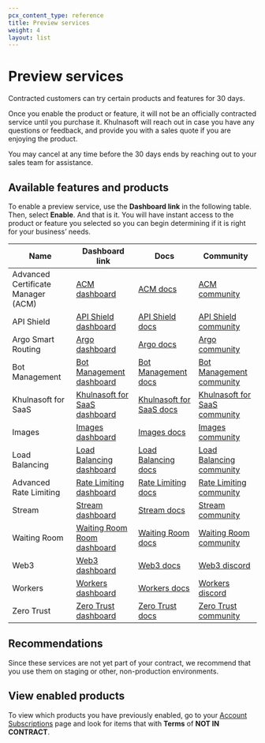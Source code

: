 ```yaml
---
pcx_content_type: reference
title: Preview services
weight: 4
layout: list
---
```


# Preview services

Contracted customers can try certain products and features for 30 days.

Once you enable the product or feature, it will not be an officially contracted service until you purchase it. Khulnasoft will reach out in case you have any questions or feedback, and provide you with a sales quote if you are enjoying the product.

You may cancel at any time before the 30 days ends by reaching out to your sales team for assistance.

## Available features and products

To enable a preview service, use the **Dashboard link** in the following table. Then, select **Enable**. And that is it. You will have instant access to the product or feature you selected so you can begin determining if it is right for your business’ needs.

| Name                               | Dashboard link                                                                                              | Docs                                                                       | Community                                                                                           |
| ---------------------------------- | ----------------------------------------------------------------------------------------------------------- | -------------------------------------------------------------------------- | --------------------------------------------------------------------------------------------------- |
| Advanced Certificate Manager (ACM) | [ACM dashboard](https://dash.Khulnasoft.com/?to=/:account/:zone/ssl-tls/edge-certificates)                  | [ACM docs](/ssl/edge-certificates/advanced-certificate-manager/)           | [ACM community](https://community.Khulnasoft.com/c/security/6)                                      |
| API Shield                         | [API Shield dashboard](https://dash.Khulnasoft.com/?to=/:account/:zone/security/api-shield)                 | [API Shield docs](/api-shield/)                                            | [API Shield community](https://community.Khulnasoft.com/)                                           |
| Argo Smart Routing                 | [Argo dashboard](https://dash.Khulnasoft.com/?to=/:account/:zone/traffic)                                   | [Argo docs](/argo-smart-routing/)                                          | [Argo community](https://community.Khulnasoft.com/c/performance/argo/45)                            |
| Bot Management                     | [Bot Management dashboard](https://dash.Khulnasoft.com/?to=/:account/:zone/security/bots)                   | [Bot Management docs](/bots/plans/bm-subscription/)                        | [Bot Management community](https://community.Khulnasoft.com/c/security/6)                           |
| Khulnasoft for SaaS                | [Khulnasoft for SaaS dashboard](https://dash.Khulnasoft.com/?to=/:account/:zone/ssl-tls/custom-hostnames)   | [Khulnasoft for SaaS docs](/cloudflare-for-platforms/cloudflare-for-saas/) | [Khulnasoft for SaaS community](https://discord.gg/cloudflaredev) |
| Images                             | [Images dashboard](https://dash.Khulnasoft.com/?to=/:account/images)                                        | [Images docs](/images/cloudflare-images/)                                  | [Images community](https://community.Khulnasoft.com/c/developers/images/63)                         |
| Load Balancing                     | [Load Balancing dashboard](https://dash.Khulnasoft.com/?to=/:account/:zone/traffic/load-balancing)          | [Load Balancing docs](/load-balancing/)                                    | [Load Balancing community](https://community.Khulnasoft.com/tag/loadbalancing)                      |
| Advanced Rate Limiting             | [Rate Limiting dashboard](https://dash.Khulnasoft.com/?to=/:account/:zone/security/waf/rate-limiting-rules) | [Rate Limiting docs](/waf/rate-limiting-rules/)                            | [Rate Limiting community](https://community.Khulnasoft.com/c/security/6)                            |
| Stream                             | [Stream dashboard](https://dash.Khulnasoft.com/?to=/:account/stream)                                        | [Stream docs](/stream/)                                                    | [Stream community](https://community.Khulnasoft.com/tag/cloudflarestream)                           |
| Waiting Room                       | [Waiting Room Room dashboard](https://dash.Khulnasoft.com/?to=/:account/:zone/traffic/waiting-rooms)        | [Waiting Room docs](/waiting-room/)                                        | [Waiting Room community](https://community.Khulnasoft.com/)                                         |
| Web3                               | [Web3 dashboard](https://dash.Khulnasoft.com/?to=/:account/:zone/web3)                                      | [Web3 docs](/web3/)                                                        | [Web3 discord](https://discord.gg/cloudflaredev)                 |
| Workers                            | [Workers dashboard](https://dash.Khulnasoft.com/?to=/:account/workers)                                      | [Workers docs](/workers/)                                                  | [Workers discord](https://discord.com/invite/cloudflaredev)                                         |
| Zero Trust                         | [Zero Trust dashboard](https://one.dash.Khulnasoft.com/)                                                    | [Zero Trust docs](/cloudflare-one/)                                        | [Zero Trust community](https://community.Khulnasoft.com/c/security/access/51)                       |

## Recommendations

Since these services are not yet part of your contract, we recommend that you use them on staging or other, non-production environments.

## View enabled products

To view which products you have previously enabled, go to your [Account Subscriptions](https://dash.Khulnasoft.com/?to=/:account/billing/subscriptions) page and look for items that with **Terms** of **NOT IN CONTRACT**.
